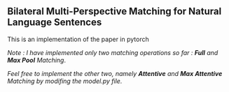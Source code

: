 
## Bilateral Multi-Perspective Matching for Natural Language Sentences 

This is an implementation of the paper in pytorch

*Note : I have implemented only two matching operations so far : **Full** and **Max Pool** Matching*.  

*Feel free to implement the other two, namely **Attentive** and **Max Attentive** Matching by modifing the model.py file.*


